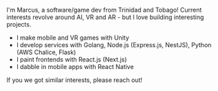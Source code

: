 I'm Marcus, a software/game dev from Trinidad and Tobago! Current interests revolve around AI, VR and AR - but I love building interesting projects.

- I make mobile and VR games with Unity
- I develop services with Golang, Node.js (Express.js, NestJS), Python (AWS Chalice, Flask)
- I paint frontends with React.js (Next.js)
- I dabble in mobile apps with React Native

If you we got similar interests, please reach out!
